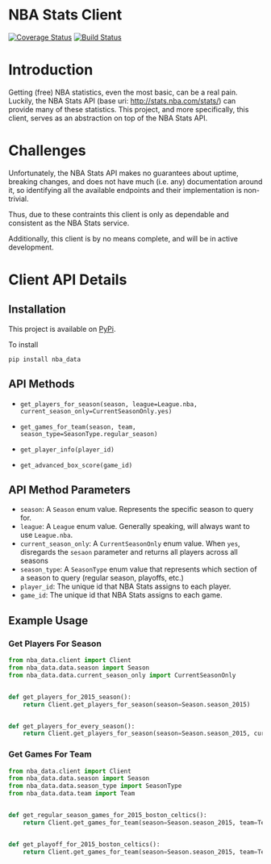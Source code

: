 # NBA Stats Client

[![Coverage Status](https://coveralls.io/repos/github/jaebradley/nba_data/badge.svg?branch=configure-coveralls)](https://coveralls.io/github/jaebradley/nba_data?branch=configure-coveralls)
[![Build Status](https://travis-ci.org/jaebradley/nba_data.svg?branch=master)](https://travis-ci.org/jaebradley/nba_data)

# Introduction
Getting (free) NBA statistics, even the most basic, can be a real pain. Luckily, the NBA Stats API (base uri: http://stats.nba.com/stats/)
can provide many of these statistics. This project, and more specifically, this client, serves as an abstraction on top
of the NBA Stats API.

# Challenges

Unfortunately, the NBA Stats API makes no guarantees about uptime, breaking changes, and does not have much (i.e. any)
documentation around it, so identifying all the available endpoints and their implementation is non-trivial.

Thus, due to these contraints this client is only as dependable and consistent as the NBA Stats service.

Additionally, this client is by no means complete, and will be in active development.

# Client API Details

## Installation

This project is available on [PyPi](https://pypi.python.org/pypi/nba_data).

To install
```
pip install nba_data
```

## API Methods

* `get_players_for_season(season, league=League.nba, current_season_only=CurrentSeasonOnly.yes)`

* `get_games_for_team(season, team, season_type=SeasonType.regular_season)`

* `get_player_info(player_id)`

* `get_advanced_box_score(game_id)`

## API Method Parameters

* `season`: A `Season` enum value. Represents the specific season to query for.
* `league`: A `League` enum value. Generally speaking, will always want to use `League.nba`.
* `current_season_only`: A `CurrentSeasonOnly` enum value. When `yes`, disregards the `sesaon` parameter and returns all
players across all seasons
* `season_type`: A `SeasonType` enum value that represents which section of a season to query (regular season, playoffs, etc.)
* `player_id`: The unique id that NBA Stats assigns to each player.
* `game_id`: The unique id that NBA Stats assigns to each game.

## Example Usage

### Get Players For Season

```python
from nba_data.client import Client
from nba_data.data.season import Season
from nba_data.data.current_season_only import CurrentSeasonOnly


def get_players_for_2015_season():
    return Client.get_players_for_season(season=Season.season_2015)


def get_players_for_every_season():
    return Client.get_players_for_season(season=Season.season_2015, current_season_only=CurrentSeasonOnly.no)
```

### Get Games For Team

```python
from nba_data.client import Client
from nba_data.data.season import Season
from nba_data.data.season_type import SeasonType
from nba_data.data.team import Team


def get_regular_season_games_for_2015_boston_celtics():
    return Client.get_games_for_team(season=Season.season_2015, team=Team.boston_celtics)


def get_playoff_for_2015_boston_celtics():
    return Client.get_games_for_team(season=Season.season_2015, team=Team.boston_celtics, season_type=SeasonType.playoffs)
```


